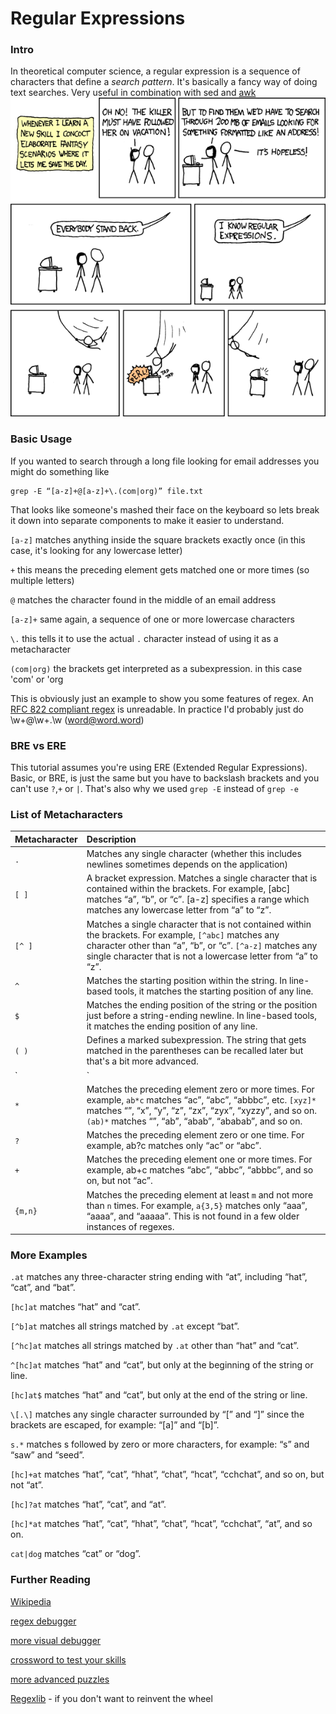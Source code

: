 # Regular Expressions

### Intro

In theoretical computer science, a regular expression is a sequence of characters that define a *search pattern*. It's basically a fancy way of doing text searches. Very useful in combination with sed and [awk](https://wiki.hacksoc.co.uk/guides/linux/awk)![xkcd 208 - Regular Expressions](../../../.gitbook/assets/regular_expressions.png)

### Basic Usage

If you wanted to search through a long file looking for email addresses you might do something like

```shell
grep -E “[a-z]+@[a-z]+\.(com|org)” file.txt
```

That looks like someone's mashed their face on the keyboard so lets break it down into separate components to make it easier to understand.

`[a-z]` matches anything inside the square brackets exactly once (in this case, it's looking for any lowercase letter)

`+` this means the preceding element gets matched one or more times (so multiple letters)

`@` matches the character found in the middle of an email address

`[a-z]+` same again, a sequence of one or more lowercase characters

`\.` this tells it to use the actual `.` character instead of using it as a metacharacter

`(com|org)` the brackets get interpreted as a subexpression. in this case 'com' or 'org

This is obviously just an example to show you some features of regex. An [RFC 822 compliant regex](http://stackoverflow.com/questions/201323/using-a-regular-expression-to-validate-an-email-address) is unreadable. In practice I'd probably just do \w+@\w+\.\w (word@word.word)

### BRE vs ERE

This tutorial assumes you're using ERE (Extended Regular Expressions). Basic, or BRE, is just the same but you have to backslash brackets and you can't use `?`,`+` or `|`. That's also why we used `grep -E` instead of `grep -e`

### List of Metacharacters

| **Metacharacter** | **Description**                                              |
| :---------------- | :----------------------------------------------------------- |
| `.`               | Matches any single character (whether this includes newlines sometimes depends on the application) |
| `[ ]`             | A bracket expression. Matches a single character that is contained within the brackets. For example, [abc] matches “a”, “b”, or “c”. [a-z] specifies a range which matches any lowercase letter from “a” to “z”. |
| `[^ ]`            | Matches a single character that is not contained within the brackets. For example, `[^abc]` matches any character other than “a”, “b”, or “c”. `[^a-z]` matches any single character that is not a lowercase letter from “a” to “z”. |
| `^`               | Matches the starting position within the string. In line-based tools, it matches the starting position of any line. |
| `$`               | Matches the ending position of the string or the position just before a string-ending newline. In line-based tools, it matches the ending position of any line. |
| `( )`             | Defines a marked subexpression. The string that gets matched in the parentheses can be recalled later but that's a bit more advanced. |
| `|`               | The choice (also known as alternation or set union) operator matches either the expression before or the expression after the operator. For example, `abc|def` matches “abc” or “def”. |
| `*`               | Matches the preceding element zero or more times. For example, `ab*c` matches “ac”, “abc”, “abbbc”, etc. `[xyz]*` matches “”, “x”, “y”, “z”, “zx”, “zyx”, “xyzzy”, and so on. `(ab)*` matches “”, “ab”, “abab”, “ababab”, and so on. |
| `?`               | Matches the preceding element zero or one time. For example, ab?c matches only “ac” or “abc”. |
| `+`               | Matches the preceding element one or more times. For example, ab+c matches “abc”, “abbc”, “abbbc”, and so on, but not “ac”. |
| `{m,n}`           | Matches the preceding element at least `m` and not more than `n` times. For example, `a{3,5}` matches only “aaa”, “aaaa”, and “aaaaa”. This is not found in a few older instances of regexes. |

### More Examples

`.at` matches any three-character string ending with “at”, including “hat”, “cat”, and “bat”.

`[hc]at` matches “hat” and “cat”.

`[^b]at` matches all strings matched by `.at` except “bat”.

`[^hc]at` matches all strings matched by `.at` other than “hat” and “cat”.

`^[hc]at` matches “hat” and “cat”, but only at the beginning of the string or line.

`[hc]at$` matches “hat” and “cat”, but only at the end of the string or line.

`\[.\]` matches any single character surrounded by “[” and “]” since the brackets are escaped, for example: “[a]” and “[b]”.

`s.*` matches s followed by zero or more characters, for example: “s” and “saw” and “seed”.

`[hc]+at` matches “hat”, “cat”, “hhat”, “chat”, “hcat”, “cchchat”, and so on, but not “at”.

`[hc]?at` matches “hat”, “cat”, and “at”.

`[hc]*at` matches “hat”, “cat”, “hhat”, “chat”, “hcat”, “cchchat”, “at”, and so on.

`cat|dog` matches “cat” or “dog”.

### Further Reading

[Wikipedia](https://en.wikipedia.org/wiki/Regular_expression)

[regex debugger](https://regex101.com/)

[more visual debugger](https://www.debuggex.com/)

[crossword to test your skills](https://regexcrossword.com/)

[more advanced puzzles](http://regex.alf.nu/)

[Regexlib](http://regexlib.com/Search.aspx) - if you don't want to reinvent the wheel
